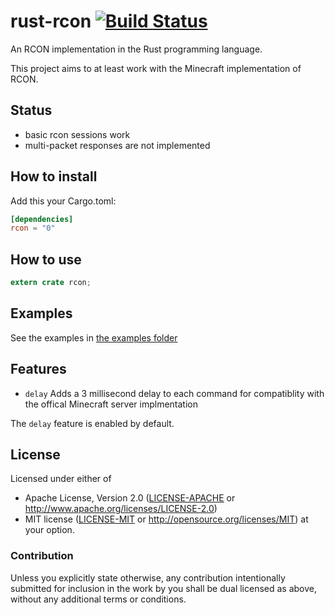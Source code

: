 rust-rcon [![Build Status](https://travis-ci.org/panicbit/rust-rcon.svg?branch=master)](https://travis-ci.org/panicbit/rust-rcon)
=========

An RCON implementation in the Rust programming language.

This project aims to at least work with the Minecraft implementation of RCON.

## Status
- basic rcon sessions work
- multi-packet responses are not implemented

## How to install

Add this your Cargo.toml:
```toml
[dependencies]
rcon = "0"
```


## How to use
```rust
extern crate rcon;
```


## Examples

See the examples in [the examples folder](https://github.com/panicbit/rust-rcon/tree/master/examples)

## Features

 * `delay` Adds a 3 millisecond delay to each command for compatiblity with the offical Minecraft server implmentation

The `delay` feature is enabled by default.

## License

Licensed under either of
 * Apache License, Version 2.0 ([LICENSE-APACHE](LICENSE-APACHE) or http://www.apache.org/licenses/LICENSE-2.0)
 * MIT license ([LICENSE-MIT](LICENSE-MIT) or http://opensource.org/licenses/MIT)
at your option.

### Contribution

Unless you explicitly state otherwise, any contribution intentionally submitted
for inclusion in the work by you shall be dual licensed as above, without any
additional terms or conditions.

